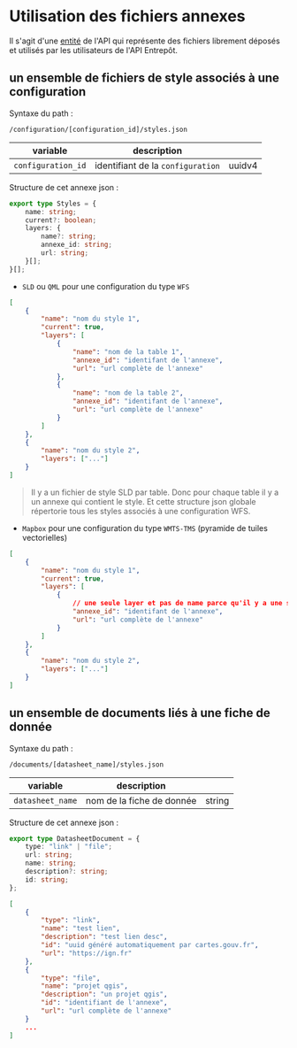 # Utilisation des fichiers annexes

Il s'agit d'une [entité](https://geoplateforme.github.io/entrepot/production/concepts/) de l'API qui représente des fichiers librement déposés et utilisés par les utilisateurs de l'API Entrepôt.

## un ensemble de fichiers de style associés à une configuration

Syntaxe du path :

```
/configuration/[configuration_id]/styles.json
```

| variable           | description                       |        |
| ------------------ | --------------------------------- | ------ |
| `configuration_id` | identifiant de la `configuration` | uuidv4 |

Structure de cet annexe json :

```ts
export type Styles = {
    name: string;
    current?: boolean;
    layers: {
        name?: string;
        annexe_id: string;
        url: string;
    }[];
}[];
```

- `SLD` ou `QML` pour une configuration du type `WFS`

```json
[
    {
        "name": "nom du style 1",
        "current": true,
        "layers": [
            {
                "name": "nom de la table 1",
                "annexe_id": "identifant de l'annexe",
                "url": "url complète de l'annexe"
            },
            {
                "name": "nom de la table 2",
                "annexe_id": "identifant de l'annexe",
                "url": "url complète de l'annexe"
            }
        ]
    },
    {
        "name": "nom du style 2",
        "layers": ["..."]
    }
]
```

> Il y a un fichier de style SLD par table. Donc pour chaque table il y a un annexe qui contient le style. Et cette structure json globale répertorie tous les styles associés à une configuration WFS.

- `Mapbox` pour une configuration du type `WMTS-TMS` (pyramide de tuiles vectorielles)

```json
[
    {
        "name": "nom du style 1",
        "current": true,
        "layers": [
            {
                // une seule layer et pas de name parce qu'il y a une seule couche en TMS
                "annexe_id": "identifant de l'annexe",
                "url": "url complète de l'annexe"
            }
        ]
    },
    {
        "name": "nom du style 2",
        "layers": ["..."]
    }
]
```

## un ensemble de documents liés à une fiche de donnée

Syntaxe du path :

```
/documents/[datasheet_name]/styles.json
```

| variable         | description               |        |
| ---------------- | ------------------------- | ------ |
| `datasheet_name` | nom de la fiche de donnée | string |

Structure de cet annexe json :

```ts
export type DatasheetDocument = {
    type: "link" | "file";
    url: string;
    name: string;
    description?: string;
    id: string;
};
```

```json
[
    {
        "type": "link",
        "name": "test lien",
        "description": "test lien desc",
        "id": "uuid généré automatiquement par cartes.gouv.fr",
        "url": "https://ign.fr"
    },
    {
        "type": "file",
        "name": "projet qgis",
        "description": "un projet qgis",
        "id": "identifiant de l'annexe",
        "url": "url complète de l'annexe"
    }
    ...
]
```
